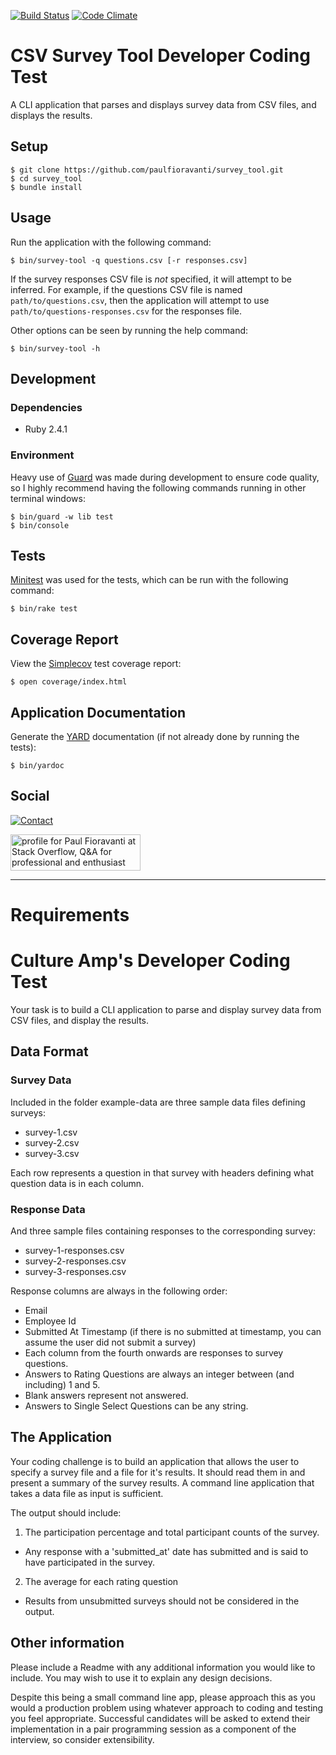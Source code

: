 [![Build Status](https://travis-ci.org/paulfioravanti/survey_tool.svg?branch=master)](https://travis-ci.org/paulfioravanti/survey_tool)
[![Code Climate](https://codeclimate.com/github/paulfioravanti/survey_tool/badges/gpa.svg)](https://codeclimate.com/github/paulfioravanti/survey_tool)

# CSV Survey Tool Developer Coding Test

A CLI application that parses and displays survey data from CSV files,
and displays the results.

## Setup

    $ git clone https://github.com/paulfioravanti/survey_tool.git
    $ cd survey_tool
    $ bundle install

## Usage

Run the application with the following command:

    $ bin/survey-tool -q questions.csv [-r responses.csv]

If the survey responses CSV file is _not_ specified, it will attempt to be
inferred.  For example, if the questions CSV file is named
`path/to/questions.csv`, then the application will attempt to use
`path/to/questions-responses.csv` for the responses file.

Other options can be seen by running the help command:

    $ bin/survey-tool -h

## Development

### Dependencies

- Ruby 2.4.1

### Environment

Heavy use of [Guard](https://github.com/guard/guard/) was made during
development to ensure code quality, so I highly recommend having the following
commands running in other terminal windows:

    $ bin/guard -w lib test
    $ bin/console

## Tests

[Minitest](https://github.com/seattlerb/minitest) was used for the tests,
which can be run with the following command:

    $ bin/rake test

## Coverage Report

View the [Simplecov](https://github.com/colszowka/simplecov) test
coverage report:

    $ open coverage/index.html

## Application Documentation

Generate the [YARD](https://github.com/lsegal/yard) documentation
(if not already done by running the tests):

    $ bin/yardoc

## Social

[![Contact](https://img.shields.io/badge/contact-%40paulfioravanti-blue.svg)](https://twitter.com/paulfioravanti)

<a href="http://stackoverflow.com/users/567863/paul-fioravanti">
  <img src="http://stackoverflow.com/users/flair/567863.png" width="208" height="58" alt="profile for Paul Fioravanti at Stack Overflow, Q&amp;A for professional and enthusiast programmers" title="profile for Paul Fioravanti at Stack Overflow, Q&amp;A for professional and enthusiast programmers">
</a>

---

# Requirements

# Culture Amp's Developer Coding Test

Your task is to build a CLI application to parse and display survey data from CSV files, and display the results.

## Data Format

### Survey Data
Included in the folder example-data are three sample data files defining surveys:
* survey-1.csv
* survey-2.csv
* survey-3.csv

Each row represents a question in that survey with headers defining what question data is in each column.

### Response Data
And three sample files containing responses to the corresponding survey:
* survey-1-responses.csv
* survey-2-responses.csv
* survey-3-responses.csv

Response columns are always in the following order:
* Email
* Employee Id
* Submitted At Timestamp (if there is no submitted at timestamp, you can assume the user did not submit a survey) 
* Each column from the fourth onwards are responses to survey questions.
* Answers to Rating Questions are always an integer between (and including) 1 and 5. 
* Blank answers represent not answered. 
* Answers to Single Select Questions can be any string.

## The Application

Your coding challenge is to build an application that allows the user to specify a survey file and a file for it's results. It should read them in and present a summary of the survey results. A command line application that takes a data file as input is sufficient.

The output should include: 

1. The participation percentage and total participant counts of the survey.
- Any response with a 'submitted_at' date has submitted and is said to have participated in the survey.
2. The average for each rating question
- Results from unsubmitted surveys should not be considered in the output. 

## Other information

Please include a Readme with any additional information you would like to include. You may wish to use it to explain any design decisions.

Despite this being a small command line app, please approach this as you would a production problem using whatever approach to coding and testing you feel appropriate. Successful candidates will be asked to extend their implementation in a pair programming session as a component of the interview, so consider extensibility.

